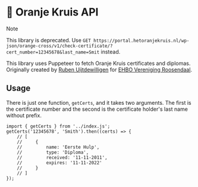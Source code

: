 # 🔶 Oranje Kruis API

> [!NOTE]  
> This library is deprecated. Use `GET https://portal.hetoranjekruis.nl/wp-json/orange-cross/v1/check-certificate/?cert_number=12345678&last_name=Smit` instead.

This library uses Puppeteer to fetch Oranje Kruis certificates and diplomas.<br>
Originally created by [Ruben Uijtdewilligen](https://github.com/rubenuijtdewilligen/) for [EHBO Vereniging Roosendaal](https://ehboroosendaal.nl/).

## Usage

There is just one function, `getCerts`, and it takes two arguments. The first is the certificate number and the second is the certificate holder's last name without prefix.

```JS
import { getCerts } from '../index.js';
getCerts('12345678', 'Smith').then((certs) => {
    // [
    //     {
    //         name: 'Eerste Hulp',
    //         type: 'Diploma',
    //         received: '11-11-2011',
    //         expires: '11-11-2022'
    //     }
    // ]
});
```
